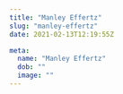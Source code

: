 ```yaml
---
title: "Manley Effertz"
slug: "manley-effertz"
date: 2021-02-13T12:19:55Z

meta:
  name: "Manley Effertz"
  dob: ""
  image: ""
---
```


